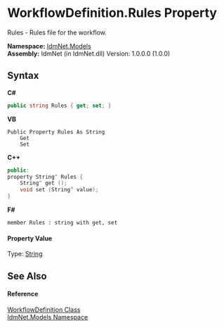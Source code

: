 # WorkflowDefinition.Rules Property 
 

Rules - Rules file for the workflow.

**Namespace:**&nbsp;<a href="N_IdmNet_Models">IdmNet.Models</a><br />**Assembly:**&nbsp;IdmNet (in IdmNet.dll) Version: 1.0.0.0 (1.0.0)

## Syntax

**C#**<br />
``` C#
public string Rules { get; set; }
```

**VB**<br />
``` VB
Public Property Rules As String
	Get
	Set
```

**C++**<br />
``` C++
public:
property String^ Rules {
	String^ get ();
	void set (String^ value);
}
```

**F#**<br />
``` F#
member Rules : string with get, set

```


#### Property Value
Type: <a href="http://msdn2.microsoft.com/en-us/library/s1wwdcbf" target="_blank">String</a>

## See Also


#### Reference
<a href="T_IdmNet_Models_WorkflowDefinition">WorkflowDefinition Class</a><br /><a href="N_IdmNet_Models">IdmNet.Models Namespace</a><br />